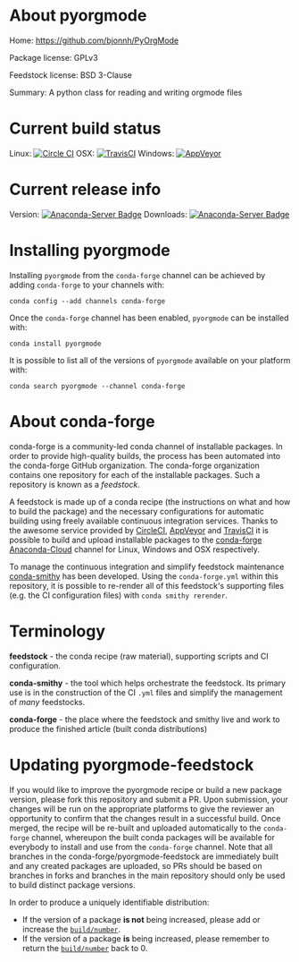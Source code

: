 About pyorgmode
===============

Home: https://github.com/bjonnh/PyOrgMode

Package license: GPLv3

Feedstock license: BSD 3-Clause

Summary: A python class for reading and writing orgmode files



Current build status
====================

Linux: [![Circle CI](https://circleci.com/gh/conda-forge/pyorgmode-feedstock.svg?style=shield)](https://circleci.com/gh/conda-forge/pyorgmode-feedstock)
OSX: [![TravisCI](https://travis-ci.org/conda-forge/pyorgmode-feedstock.svg?branch=master)](https://travis-ci.org/conda-forge/pyorgmode-feedstock)
Windows: [![AppVeyor](https://ci.appveyor.com/api/projects/status/github/conda-forge/pyorgmode-feedstock?svg=True)](https://ci.appveyor.com/project/conda-forge/pyorgmode-feedstock/branch/master)

Current release info
====================
Version: [![Anaconda-Server Badge](https://anaconda.org/conda-forge/pyorgmode/badges/version.svg)](https://anaconda.org/conda-forge/pyorgmode)
Downloads: [![Anaconda-Server Badge](https://anaconda.org/conda-forge/pyorgmode/badges/downloads.svg)](https://anaconda.org/conda-forge/pyorgmode)

Installing pyorgmode
====================

Installing `pyorgmode` from the `conda-forge` channel can be achieved by adding `conda-forge` to your channels with:

```
conda config --add channels conda-forge
```

Once the `conda-forge` channel has been enabled, `pyorgmode` can be installed with:

```
conda install pyorgmode
```

It is possible to list all of the versions of `pyorgmode` available on your platform with:

```
conda search pyorgmode --channel conda-forge
```


About conda-forge
=================

conda-forge is a community-led conda channel of installable packages.
In order to provide high-quality builds, the process has been automated into the
conda-forge GitHub organization. The conda-forge organization contains one repository
for each of the installable packages. Such a repository is known as a *feedstock*.

A feedstock is made up of a conda recipe (the instructions on what and how to build
the package) and the necessary configurations for automatic building using freely
available continuous integration services. Thanks to the awesome service provided by
[CircleCI](https://circleci.com/), [AppVeyor](http://www.appveyor.com/)
and [TravisCI](https://travis-ci.org/) it is possible to build and upload installable
packages to the [conda-forge](https://anaconda.org/conda-forge)
[Anaconda-Cloud](http://docs.anaconda.org/) channel for Linux, Windows and OSX respectively.

To manage the continuous integration and simplify feedstock maintenance
[conda-smithy](http://github.com/conda-forge/conda-smithy) has been developed.
Using the ``conda-forge.yml`` within this repository, it is possible to re-render all of
this feedstock's supporting files (e.g. the CI configuration files) with ``conda smithy rerender``.


Terminology
===========

**feedstock** - the conda recipe (raw material), supporting scripts and CI configuration.

**conda-smithy** - the tool which helps orchestrate the feedstock.
                   Its primary use is in the construction of the CI ``.yml`` files
                   and simplify the management of *many* feedstocks.

**conda-forge** - the place where the feedstock and smithy live and work to
                  produce the finished article (built conda distributions)


Updating pyorgmode-feedstock
============================

If you would like to improve the pyorgmode recipe or build a new
package version, please fork this repository and submit a PR. Upon submission,
your changes will be run on the appropriate platforms to give the reviewer an
opportunity to confirm that the changes result in a successful build. Once
merged, the recipe will be re-built and uploaded automatically to the
`conda-forge` channel, whereupon the built conda packages will be available for
everybody to install and use from the `conda-forge` channel.
Note that all branches in the conda-forge/pyorgmode-feedstock are
immediately built and any created packages are uploaded, so PRs should be based
on branches in forks and branches in the main repository should only be used to
build distinct package versions.

In order to produce a uniquely identifiable distribution:
 * If the version of a package **is not** being increased, please add or increase
   the [``build/number``](http://conda.pydata.org/docs/building/meta-yaml.html#build-number-and-string).
 * If the version of a package **is** being increased, please remember to return
   the [``build/number``](http://conda.pydata.org/docs/building/meta-yaml.html#build-number-and-string)
   back to 0.
